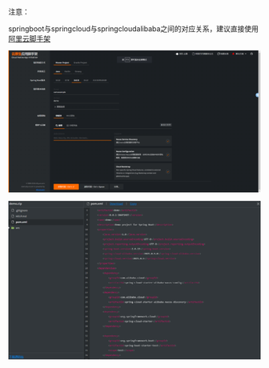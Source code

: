 注意：

springboot与springcloud与springcloudalibaba之间的对应关系，建议直接使用[阿里云脚手架](https://start.aliyun.com/)

![image-20240320151732317](README/image-20240320151732317.png)

![image-20240320151828945](README/image-20240320151828945.png)